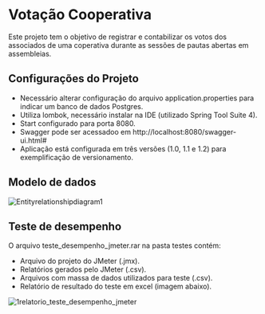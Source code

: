 # Votação Cooperativa #

Este projeto tem o objetivo de registrar e contabilizar os votos dos associados de uma coperativa durante as sessões de pautas abertas em assembleias.

## Configurações do Projeto ##

* Necessário alterar configuração do arquivo application.properties para indicar um banco de dados Postgres.
* Utiliza lombok, necessário instalar na IDE (utilizado Spring Tool Suite 4).
* Start configurado para porta 8080.
* Swagger pode ser acessadoo em http://localhost:8080/swagger-ui.html#
* Aplicação está configurada em três versões (1.0, 1.1 e 1.2) para exemplificação de versionamento.

## Modelo de dados ##

![Entityrelationshipdiagram1](https://user-images.githubusercontent.com/42699918/111929313-c59b1500-8a94-11eb-9f2b-a99ec3e73e7f.png)

## Teste de desempenho ##

O arquivo teste_desempenho_jmeter.rar na pasta testes contém:

* Arquivo do projeto do JMeter (.jmx).
* Relatórios gerados pelo JMeter (.csv).
* Arquivos com massa de dados utilizados para teste (.csv).
* Relatório de resultado do teste em excel (imagem abaixo).

![1relatorio_teste_desempenho_jmeter](https://user-images.githubusercontent.com/42699918/112093599-7c23f600-8b78-11eb-9d96-83384558aab2.jpg)
